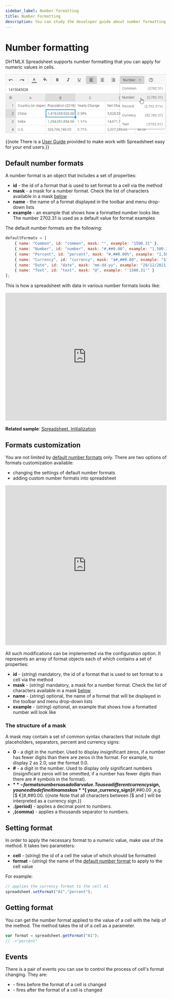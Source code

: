 ```yaml
---
sidebar_label: Number formatting
title: Number Formatting
description: You can study the developer guide about number formatting in the documentation of the DHTMLX JavaScript Spreadsheet library. Browse developer guides and API reference, try out code examples and live demos, and download a free 30-day evaluation version of DHTMLX Spreadsheet.
---
```


# Number formatting

DHTMLX Spreadsheet supports number formatting that you can apply for numeric values in cells.

![Number format options](assets/number_format_options.png)

{{note There is a [User Guide](number_formatting_guide.md) provided to make work with Spreadsheet easy for your end users.}}

## Default number formats

A number format is an object that includes a set of properties:

- **id** - the id of a format that is used to set format to a cell via the [](api/spreadsheet_setformat_method.md) method
- **mask** - a mask for a number format. Check the list of characters available in a mask [below](#the-structure-of-a-mask)
- **name** - the name of a format displayed in the toolbar and menu drop-down lists
- **example** - an example that shows how a formatted number looks like. The number 2702.31 is used as a default value for format examples

The default number formats are the following:

~~~js
defaultFormats = [
	{ name: "Common", id: "common", mask: "", example: "1500.31" },
	{ name: "Number", id: "number", mask: "#,##0.00", example: "1,500.31" },
	{ name: "Percent", id: "percent", mask: "#,##0.00%", example: "1,500.31%" },
	{ name: "Currency", id: "currency", mask: "$#,##0.00", example: "$1,500.31" },
	{ name: "Date", id: "date", mask: "mm-dd-yy", example: "28/12/2021 15:30" },
    { name: "Text", id: "text", mask: "@", example: "'1500.31'" }
];
~~~

This is how a spreadsheet with data in various number formats looks like:

<iframe src="https://snippet.dhtmlx.com/ihtkdcoc?mode=mobile" frameborder="0" class="snippet_iframe" width="100%" height="400"></iframe>

**Related sample**: [Spreadsheet. Initialization](https://snippet.dhtmlx.com/ihtkdcoc)

## Formats customization

You are not limited by [default number formats](#default-number-formats) only. There are two options of formats customization available:

- changing the settings of default number formats
- adding custom number formats into spreadsheet

<iframe src="https://snippet.dhtmlx.com/4c0c0zm7?mode=js" frameborder="0" class="snippet_iframe" width="100%" height="500"></iframe>

All such modifications can be implemented via the [](api/spreadsheet_formats_config.md) configuration option. It represents an array of format objects each of which contains a set of properties:

- **id** - (*string*) mandatory, the id of a format that is used to set format to a cell via the [](api/spreadsheet_setformat_method.md) method
- **mask** - (*string*) mandatory, a mask for a number format. Check the list of characters available in a mask [below](#the-structure-of-a-mask)
- **name** - (*string*) optional, the name of a format that will be displayed in the toolbar and menu drop-down lists
- **example** - (*string*) optional, an example that shows how a formatted number will look like

### The structure of a mask

A mask may contain a set of common syntax characters that include digit placeholders, separators, percent and currency signs:

- **0** - a digit in the number. Used to display insignificant zeros, if a number has fewer digits than there are zeros in the format. For example, to display 2 as 2.0, use the format 0.0.
- **#** - a digit in the number. Used to display only significant numbers (insignificant zeros will be ommitted, if a number has fewer digits than there are # symbols in the format).
- **$** - formats numbers as a dollar value. To use a different currency sign, you need to define it in a mask as **[$ your_currency_sign]**#,##0.00 ,e.g. [$ €]#,##0.00.
{{note Note that all characters between [$ and ] will be interpreted as a currency sign.}}
- **.(period)** - applies a decimal point to numbers.
- **,(comma)** - applies a thousands separator to numbers.

## Setting format

In order to apply the necessary format to a numeric value, make use of the [](api/spreadsheet_setformat_method.md) method. It takes two parameters:

- **cell** - (*string*) the id of a cell the value of which should be formatted
- **format** - (*string*) the name of the [default number format](#default-number-formats) to apply to the cell value

For example:

~~~js
// applies the currency format to the cell A1
spreadsheet.setFormat("A1","percent");
~~~

## Getting format

You can get the number format applied to the value of a cell with the help of the [](api/spreadsheet_getformat_method.md) method. The method takes the id of a cell as a parameter.

~~~js
var format = spreadsheet.getFormat("A1"); 
// ->"percent"
~~~

## Events

There is a pair of events you can use to control the process of cell's format changing. They are:

- [](api/spreadsheet_beforeformatchange_event.md) - fires before the format of a cell is changed
- [](api/spreadsheet_afterformatchange_event.md) - fires after the format of a cell is changed
